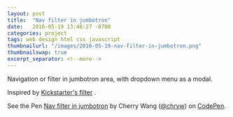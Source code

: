 ```yaml
---
layout: post
title:  "Nav filter in jumbotron"
date:   2016-05-19 13:48:27 -0700
categories: project
tags: web design html css javascript
thumbnailurl: "/images/2016-05-19-nav-filter-in-jumbotron.png"
thumbnailswap: true
excerpt_separator: <!--more-->
---
```


Navigation or filter in jumbotron area, with dropdown menu as a modal.


<!--more-->
Inspired by [Kickstarter's filter](https://www.kickstarter.com/discover/categories/technology?ref=discover_index) .

<p data-height="600" data-theme-id="light" data-slug-hash="mPZmbR" data-default-tab="result" data-user="chryw" data-embed-version="2" class="codepen">See the Pen <a href="https://codepen.io/chryw/pen/mPZmbR/">Nav filter in jumbotron</a> by Cherry Wang (<a href="http://codepen.io/chryw">@chryw</a>) on <a href="http://codepen.io">CodePen</a>.</p>
<script async src="//assets.codepen.io/assets/embed/ei.js"></script>
